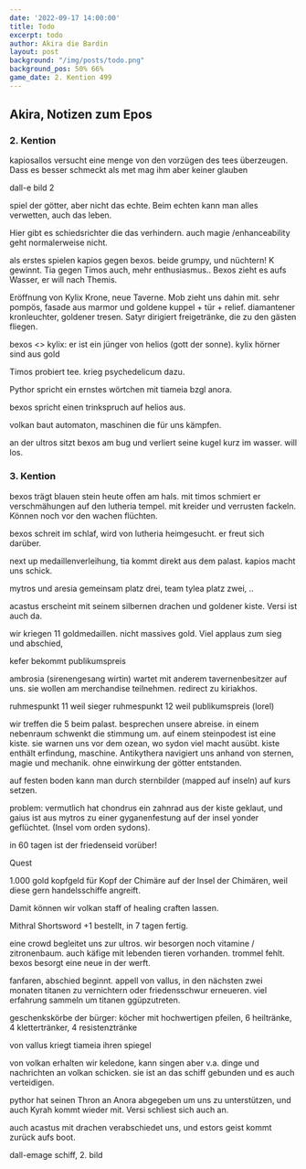 ```yaml
---
date: '2022-09-17 14:00:00'
title: Todo
excerpt: todo
author: Akira die Bardin
layout: post
background: "/img/posts/todo.png"
background_pos: 50% 66%
game_date: 2. Kention 499
---
```


<div class="rhyme">
  <blockquote>
  
  </blockquote>
</div>

## Akira, Notizen zum Epos

### 2. Kention

kapiosallos versucht eine menge von den vorzügen des tees überzeugen. Dass es besser schmeckt als met mag ihm aber keiner glauben

dall-e bild 2


spiel der götter, aber nicht das echte. Beim echten kann man alles verwetten, auch das leben.

Hier gibt es schiedsrichter die das verhindern. auch magie /enhanceability geht normalerweise nicht.

als erstes spielen kapios gegen bexos. beide grumpy, und nüchtern! K gewinnt. Tia gegen Timos auch, mehr enthusiasmus..
Bexos zieht es aufs Wasser, er will nach Themis.

Eröffnung von Kylix Krone, neue Taverne. Mob zieht uns dahin mit. sehr pompös, fasade aus marmor und goldene kuppel + tür + relief. diamantener kronleuchter, goldener tresen. Satyr dirigiert freigetränke, die zu den gästen fliegen.

bexos <> kylix: er ist ein jünger von helios (gott der sonne). kylix hörner sind aus gold

Timos probiert tee. krieg psychedelicum dazu. 

Pythor spricht ein ernstes wörtchen mit tiameia bzgl anora.

bexos spricht einen trinkspruch auf helios aus.

volkan baut automaton, maschinen die für uns kämpfen. 

an der ultros sitzt bexos am bug und verliert seine kugel kurz im wasser. will los. 

### 3. Kention

bexos trägt blauen stein heute offen am hals. mit timos schmiert er verschmähungen auf den lutheria tempel. mit kreider und verrusten fackeln. Können noch vor den wachen flüchten.

bexos schreit im schlaf, wird von lutheria heimgesucht. er freut sich darüber. 

next up medaillenverleihung, tia kommt direkt aus dem palast. kapios macht uns schick.

mytros und aresia gemeinsam platz drei, team tylea platz zwei, ..

acastus erscheint mit seinem silbernen drachen und goldener kiste. Versi ist auch da.

wir kriegen 11 goldmedaillen. nicht massives gold. Viel applaus zum sieg und abschied,

kefer bekommt publikumspreis

ambrosia (sirenengesang wirtin) wartet mit anderem tavernenbesitzer auf uns. sie wollen am merchandise teilnehmen. redirect zu kiriakhos.


ruhmespunkt 11 weil sieger
ruhmespunkt 12 weil publikumspreis (lorel)


wir treffen die 5 beim palast. besprechen unsere abreise. in einem nebenraum schwenkt die stimmung um. auf einem steinpodest ist eine kiste. 
sie warnen uns vor dem ozean, wo sydon viel macht ausübt.
kiste enthält erfindung, maschine. Antikythera navigiert uns anhand von sternen, magie und mechanik. ohne einwirkung der götter entstanden.

auf festen boden kann man durch sternbilder (mapped auf inseln) auf kurs setzen.

problem: vermutlich hat chondrus ein zahnrad aus der kiste geklaut, und gaius ist aus mytros zu einer gyganenfestung auf der insel yonder geflüchtet. (Insel vom orden sydons).

in 60 tagen ist der friedenseid vorüber!

Quest

1.000 gold kopfgeld für Kopf der Chimäre auf der Insel der Chimären, weil diese gern handelsschiffe angreift.

Damit können wir volkan staff of healing craften lassen.

Mithral Shortsword +1 bestellt, in 7 tagen fertig.

eine crowd begleitet uns zur ultros. wir besorgen noch vitamine / zitronenbaum. auch käfige mit lebenden tieren vorhanden.
trommel fehlt. bexos besorgt eine neue in der werft.

fanfaren, abschied beginnt. appell von vallus, in den nächsten zwei monaten titanen  zu vernichtern oder friedensschwur erneueren. viel erfahrung sammeln um titanen ggüpzutreten. 


geschenkskörbe der bürger: köcher mit hochwertigen pfeilen, 6 heiltränke, 4 klettertränker, 4 resistenztränke

von vallus kriegt tiameia ihren spiegel

von volkan erhalten wir keledone, kann singen aber v.a. dinge und nachrichten an volkan schicken. sie ist an das schiff gebunden und es auch verteidigen.

pythor hat seinen Thron an Anora abgegeben um uns zu unterstützen, und auch Kyrah kommt wieder mit. Versi schliest sich auch an.

auch acastus mit drachen verabschiedet uns, und estors geist kommt zurück aufs boot.

dall-emage schiff, 2. bild

<!--
ticket bus

todo mehr über narsus herausfinden

täglicher apell am boot
-->
